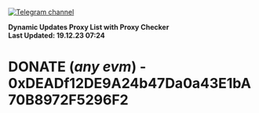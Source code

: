 [![Telegram channel](https://img.shields.io/endpoint?url=https://runkit.io/damiankrawczyk/telegram-badge/branches/master?url=https://t.me/n4z4v0d)](https://t.me/n4z4v0d) 

**Dynamic Updates Proxy List with Proxy Checker**  
**Last Updated: 19.12.23 07:24**

# DONATE (_any evm_) - 0xDEADf12DE9A24b47Da0a43E1bA70B8972F5296F2

